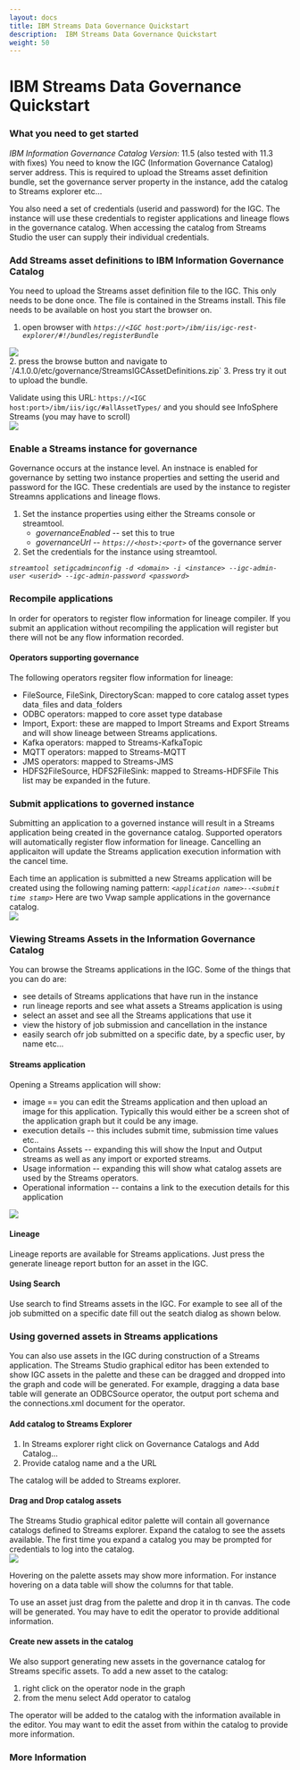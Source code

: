 ```yaml
---
layout: docs
title: IBM Streams Data Governance Quickstart
description:  IBM Streams Data Governance Quickstart
weight: 50
---
```

# IBM Streams Data Governance Quickstart

### What you need to get started
*IBM Information Governance Catalog*
*Version*: 11.5 (also tested with 11.3 with fixes)
You need to know the IGC (Information Governance Catalog) server address.  This is required to upload the Streams asset definition bundle, set the governance server property in the instance, add the catalog to Streams explorer etc...

You also need a set of credentials (userid and password) for the IGC.  The instance will use these credentials to register applications and lineage flows in the governance catalog.  When accessing the catalog from Streams Studio the user can supply their individual credentials.  

### Add Streams asset definitions to IBM Information Governance Catalog

You need to upload the Streams asset definition file to the IGC.  This only needs to be done once.  The file is contained in the Streams install.  This file needs to be available on host you start the browser on.

1. open browser with *_`https://<IGC host:port>/ibm/iis/igc-rest-explorer/#!/bundles/registerBundle`_*
<img src="/streamsx.documentation/images/governance/bundleupload.png" style=" margin-left:auto; margin-right:auto; display: block;" />
2. press the browse button and navigate to `<streams_install>/4.1.0.0/etc/governance/StreamsIGCAssetDefinitions.zip`
3. Press try it out to upload the bundle.

Validate using this URL: `https://<IGC host:port>/ibm/iis/igc/#allAssetTypes/`
and you should see InfoSphere Streams (you may have to scroll)
<img src="../../../../images/governance/infospherestreamscatalogassets.png" style="margin-left:auto; margin-right:auto; display: block;" />


### Enable a Streams instance for governance
Governance occurs at the instance level.  An instnace is enabled for governance by setting two instance properties and setting the userid and password for the IGC.  These credentials are used by the instance to register Streamns applications and lineage flows.

1. Set the instance properties using either the Streams console or streamtool.
   * *governanceEnabled* -- set this to true
   * *governanceUrl* -- *`https://<host>:<port>`* of the governance server
2. Set the credentials for the instance using streamtool.

*`streamtool setigcadminconfig -d <domain> -i <instance> --igc-admin-user <userid> --igc-admin-password <password>`*


### Recompile applications
In order for operators to register flow information for lineage  compiler.  If you submit an application without recompiling the application will register but there will not be any flow information recorded.

#### Operators supporting governance
The following operators regsiter flow information for lineage:
* FileSource, FileSink, DirectoryScan: mapped to core catalog asset types data`_`files  and data`_`folders 
* ODBC operators: mapped to core asset type database 
* Import, Export: these are mapped to Import Streams and Export Streams and will show lineage between Streams applications.
* Kafka operators:  mapped to Streams-KafkaTopic
* MQTT operators: mapped to Streams-MQTT
* JMS operators: mapped to Streams-JMS 
* HDFS2FileSource, HDFS2FileSink: mapped to Streams-HDFSFile
This list may be expanded in the future.

### Submit applications to governed instance
Submitting an application to a governed instance will result in a Streams application being created in the governance catalog.  Supported operators will automatically register flow information for lineage.  Cancelling an applicaiton will update the Streams application execution information with the cancel time.

Each time an application is submitted a new Streams application will be created using the following naming pattern:
*`<application name>--<submit time stamp>`*
Here are two Vwap sample applications in the governance catalog.
<img src="../../../../images/governance/streamsappincatalog.PNG" style="margin-left:auto; margin-right:auto; display: block;" />


### Viewing Streams Assets in the Information Governance Catalog
You can browse the Streams applications in the IGC. Some of the things that you can do are:
* see details of Streams applications that have run in the instance
* run lineage reports and see what assets a Streams application is using
* select an asset and see all the Streams applications that use it
* view the history of job submission and cancellation in the instance
* easily search ofr job submitted on a specific date, by a specfic user, by name etc...

#### Streams application
Opening a Streams application will show:
* image == you can edit the Streams application and then upload an image for this application.  Typically this would either be a screen shot of the application graph but it could be any image.
* execution details -- this includes submit time, submission time values etc..
* Contains Assets -- expanding this will show the Input and Output streams as well as any import or exported streams.
* Usage information -- expanding this will show what catalog assets are used by the Streams operators.
* Operational information -- contains a link to the execution details for this application
<img src="../../../../images/governance/vwapcatalogdetails.PNG" style="margin-left:auto; margin-right:auto; display: block;" />


#### Lineage
Lineage reports are available for Streams applications.  Just press the generate lineage report button for an asset in the IGC.  
#### Using Search
Use search to find Streams assets in the IGC.  For example to see all of the job submitted on a specific date fill out the seatch dialog as shown below.

### Using governed assets in Streams applications
You can also use assets in the IGC during construction of a Streams application.  The Streams Studio graphical editor has been extended to show IGC assets in the palette and these can be dragged and dropped into the graph and code will be generated.  For example, dragging a data base table will generate an ODBCSource operator, the output port schema and the connections.xml document for the operator.

#### Add catalog to Streams Explorer
1. In Streams explorer right click on Governance Catalogs and Add Catalog...
2. Provide catalog name and a the URL

The catalog will be added to Streams explorer.

#### Drag and Drop catalog assets
The Streams Studio graphical editor palette will contain all governance catalogs defined to Streams explorer.  Expand the catalog to see the assets available.  The first time you expand a catalog you may be prompted for credentials to log into the catalog.
<img src="../../../../images/governance/governancecatalogStudio.PNG" style="margin-left:auto; margin-right:auto; display: block;" />

Hovering on the palette assets may show more information.  For instance hovering on a data table will show the columns for that table.

To use an asset just drag from the palette and drop it in th canvas.  The code will be generated.  You may have to edit the operator to provide additional information.
#### Create new assets in the catalog
We also support generating new assets in the governance catalog for Streams specific assets.  To add a new asset to the catalog:
1. right click on the operator node in the graph
2. from the menu select Add operator to catalog

The operator will be added to the catalog with the information available in the editor.  You may want to edit the asset from within the catalog to provide more information.
### More Information
